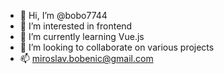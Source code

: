 - 👋 Hi, I’m @bobo7744
- 👀 I’m interested in frontend
- 🌱 I’m currently learning Vue.js
- 💞️ I’m looking to collaborate on various projects
- 📫 miroslav.bobenic@gmail.com
